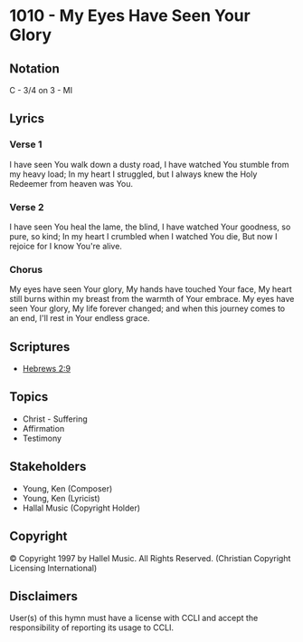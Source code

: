 # 1010 - My Eyes Have Seen Your Glory

## Notation

C - 3/4 on 3 - MI

## Lyrics

### Verse 1

I have seen You walk down a dusty road, I have watched You stumble from my heavy load; In my heart I struggled, but I always knew the Holy Redeemer from heaven was You.

### Verse 2

I have seen You heal the lame, the blind, I have watched Your goodness, so pure, so kind; In my heart I crumbled when I watched You die, But now I rejoice for I know You're alive.

### Chorus

My eyes have seen Your glory, My hands have touched Your face, My heart still burns within my breast from the warmth of Your embrace. My eyes have seen Your glory, My life forever changed; and when this journey comes to an end, I'll rest in Your endless grace.


## Scriptures

- [Hebrews 2:9](https://www.biblegateway.com/passage/?search=Hebrews%202%3A9)

## Topics

- Christ - Suffering
- Affirmation
- Testimony

## Stakeholders

- Young, Ken (Composer)
- Young, Ken (Lyricist)
- Hallal Music (Copyright Holder)

## Copyright

© Copyright 1997 by Hallel Music. All Rights Reserved.
(Christian Copyright Licensing International)

## Disclaimers

User(s) of this hymn must have a license with CCLI and accept the responsibility of reporting its usage to CCLI.

